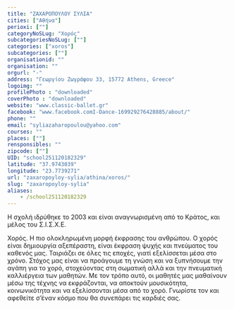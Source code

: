 ```yaml
---
title: "ΖΑΧΑΡΟΠΟΥΛΟΥ ΣΥΛΙΑ"
cities: ["Αθήνα"]
perioxi: [""]
categoryNoSLug: "Χορός"
subcategoriesNoSLug: [""]
categories: ["xoros"]
subcategories: [""]
organisationid: ""
organisation: ""
orgurl: "-"
address: "Γεωργίου Ζωγράφου 33, 15772 Athens, Greece"
logoimg: ""
profilePhoto : "downloaded"
coverPhoto : "downloaded"
website: "www.classic-ballet.gr"
facebook: "www.facebook.comI-Dance-169929276428885/about/"
phone: ""
email: "syliazaharopoulou@yahoo.com"
courses: ""
places: [""]
rensponsibles: ""
zipcode: [""]
UID: "school251120182329"
latitude: "37.9743039"
longitude: "23.7739271"
url: "zaxaropoyloy-sylia/athina/xoros/"
slug: "zaxaropoyloy-sylia"
aliases:
    - /school251120182329
---
```



Η σχολή ιδρύθηκε το 2003 και είναι αναγνωρισμένη από το Κράτος, και μέλος του Σ.Ι.Σ.Χ.Ε.

Χορός. Η πιο ολοκληρωμένη μορφή έκφρασης του ανθρώπου. Ο χορός είναι δημιουργία αξεπέραστη, είναι έκφραση ψυχής και πνεύματος του καθενός μας. Ταιριάζει σε όλες τις εποχές, γιατί εξελίσσεται μέσα στο χρόνο. Στόχος μας είναι να προάγουμε τη γνώση και να ξυπνήσουμε την αγάπη για το χορό, στοχεύοντας στη σωματική αλλά και την πνευματική καλλιέργεια των μαθητών. Με τον τρόπο αυτό, οι μαθητές μας μαθαίνουν μέσω της τέχνης να εκφράζονται, να αποκτούν μουσικότητα, κοινωνικότητα και να εξελίσσονται μέσα από το χορό. Γνωρίστε τον και αφεθείτε σ’έναν κόσμο που θα συνεπάρει τις καρδιές σας.